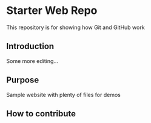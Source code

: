 # Starter Web Repo

This repository is for showing how Git and GitHub work

## Introduction

Some more editing...

## Purpose

Sample website with plenty of files for demos

## How to contribute
